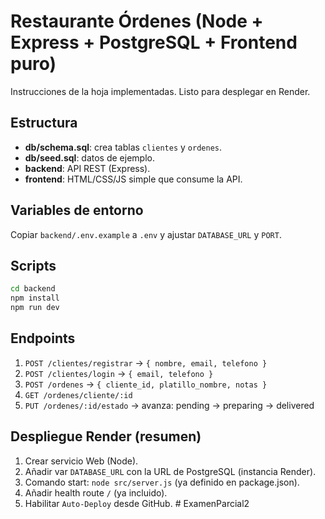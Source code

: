 # Restaurante Órdenes (Node + Express + PostgreSQL + Frontend puro)

Instrucciones de la hoja implementadas. Listo para desplegar en Render.

## Estructura
- **db/schema.sql**: crea tablas `clientes` y `ordenes`.
- **db/seed.sql**: datos de ejemplo.
- **backend**: API REST (Express).
- **frontend**: HTML/CSS/JS simple que consume la API.

## Variables de entorno
Copiar `backend/.env.example` a `.env` y ajustar `DATABASE_URL` y `PORT`.

## Scripts
```bash
cd backend
npm install
npm run dev
```

## Endpoints
1. `POST /clientes/registrar` → `{ nombre, email, telefono }`
2. `POST /clientes/login` → `{ email, telefono }`
3. `POST /ordenes` → `{ cliente_id, platillo_nombre, notas }`
4. `GET /ordenes/cliente/:id`
5. `PUT /ordenes/:id/estado` → avanza: pending → preparing → delivered

## Despliegue Render (resumen)
1. Crear servicio Web (Node).
2. Añadir var `DATABASE_URL` con la URL de PostgreSQL (instancia Render).
3. Comando start: `node src/server.js` (ya definido en package.json).
4. Añadir health route `/` (ya incluido).
5. Habilitar `Auto-Deploy` desde GitHub.
#   E x a m e n P a r c i a l 2  
 